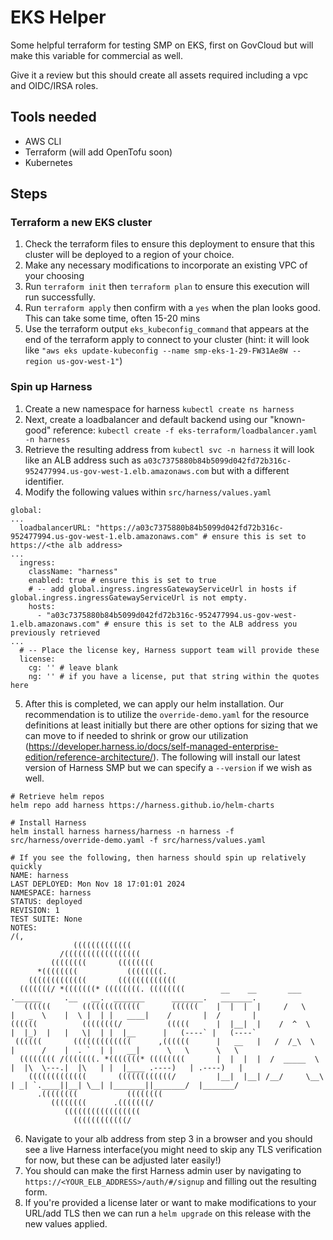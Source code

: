 # EKS Helper

Some helpful terraform for testing SMP on EKS, first on GovCloud but will make this variable for commercial as well.

Give it a review but this should create all assets required including a vpc and OIDC/IRSA roles.

## Tools needed
- AWS CLI
- Terraform (will add OpenTofu soon)
- Kubernetes

## Steps

### Terraform a new EKS cluster
1. Check the terraform files to ensure this deployment to ensure that this cluster will be deployed to a region of your choice.
2. Make any necessary modifications to incorporate an existing VPC of your choosing
3. Run `terraform init` then `terraform plan` to ensure this execution will run successfully.
4. Run `terraform apply` then confirm with a `yes` when the plan looks good. This can take some time, often 15-20 mins
5. Use the terraform output `eks_kubeconfig_command` that appears at the end of the terraform apply to connect to your cluster (hint: it will look like `"aws eks update-kubeconfig --name smp-eks-1-29-FW31Ae8W --region us-gov-west-1"`)

### Spin up Harness
1. Create a new namespace for harness `kubectl create ns harness`
2. Next, create a loadbalancer and default backend using our "known-good" reference: `kubectl create -f eks-terraform/loadbalancer.yaml -n harness`
3. Retrieve the resulting address from `kubectl svc -n harness` it will look like an ALB address such as `a03c7375880b84b5099d042fd72b316c-952477994.us-gov-west-1.elb.amazonaws.com` but with a different identifier.
4. Modify the following values within `src/harness/values.yaml`
```
global:
...
  loadbalancerURL: "https://a03c7375880b84b5099d042fd72b316c-952477994.us-gov-west-1.elb.amazonaws.com" # ensure this is set to https://<the alb address>
...  
  ingress:
    className: "harness"
    enabled: true # ensure this is set to true
    # -- add global.ingress.ingressGatewayServiceUrl in hosts if global.ingress.ingressGatewayServiceUrl is not empty.
    hosts:
      - "a03c7375880b84b5099d042fd72b316c-952477994.us-gov-west-1.elb.amazonaws.com" # ensure this is set to the ALB address you previously retrieved
...
  # -- Place the license key, Harness support team will provide these
  license:
    cg: '' # leave blank
    ng: '' # if you have a license, put that string within the quotes here
```
5. After this is completed, we can apply our helm installation. Our recommendation is to utilize the `override-demo.yaml` for the resource definitions at least initially but there are other options for sizing that we can move to if needed to shrink or grow our utilization (https://developer.harness.io/docs/self-managed-enterprise-edition/reference-architecture/). The following will install our latest version of Harness SMP but we can specify a `--version` if we wish as well.
```
# Retrieve helm repos
helm repo add harness https://harness.github.io/helm-charts

# Install Harness
helm install harness harness/harness -n harness -f src/harness/override-demo.yaml -f src/harness/values.yaml

# If you see the following, then harness should spin up relatively quickly
NAME: harness
LAST DEPLOYED: Mon Nov 18 17:01:01 2024
NAMESPACE: harness
STATUS: deployed
REVISION: 1
TEST SUITE: None
NOTES:
/(,
              (((((((((((((
           /(((((((((((((((((
         ((((((((       ((((((((
      *((((((((           ((((((((.
    (((((((((((((       (((((((((((((
  (((((((/ *(((((((* ((((((((. ((((((((        __    __       ___      .______     .__   __.  _______      _______.   _______.
   ((((((       (((((((((((((       ((((((    |  |  |  |     /   \     |   _  \    |  \ |  | |   ____|    /       |  /       |
((((((          ((((((((/          (((((      |  |__|  |    /  ^  \    |  |_)  |   |   \|  | |  |__      |   (----` |   (----`
 ((((((       (((((((((((((      ,((((((      |   __   |   /  /_\  \   |      /    |  . `  | |   __|      \   \      \   \
  (((((((( /(((((((. *(((((((* ((((((((       |  |  |  |  /  _____  \  |  |\  \---.|  |\   | |  |____ .----)   | .----)   |
    (((((((((((((       ((((((((((((/         |__|  |__| /__/     \__\ | _| `.____||__| \__| |_______||_______/  |_______/
      .((((((((           ((((((((
         ((((((((      .(((((((/
            (((((((((((((((((
              ((((((((((((/
```
6. Navigate to your alb address from step 3 in a browser and you should see a live Harness interface(you might need to skip any TLS verification for now, but these can be adjusted later easily!) 
7. You should can make the first Harness admin user by navigating to `https://<YOUR_ELB_ADDRESS>/auth/#/signup` and filling out the resulting form.
8. If you're provided a license later or want to make modifications to your URL/add TLS then we can run a `helm upgrade` on this release with the new values applied.